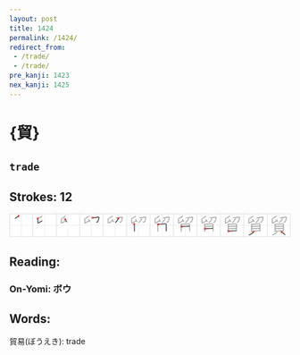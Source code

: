 ```yaml
---
layout: post
title: 1424
permalink: /1424/
redirect_from:
 - /trade/
 - /trade/
pre_kanji: 1423
nex_kanji: 1425
---
```


# {貿}

## `trade`

## Strokes: 12

<div class="stroke"><img src="../images/E8B2BF.png" /></div>

## Reading:

### On-Yomi: ボウ

## Words:

貿易(ぼうえき): trade
